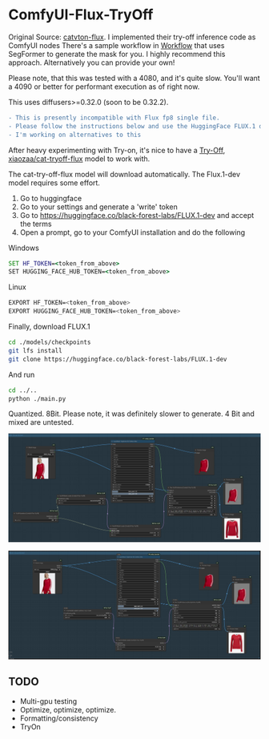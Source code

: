 # ComfyUI-Flux-TryOff

Original Source: [catvton-flux](https://github.com/nftblackmagic/catvton-flux). I implemented their try-off inference code as ComfyUI nodes
There's a sample workflow in [Workflow](https://github.com/asutermo/ComfyUI-Flux-TryOff/tree/main/workflow) that uses SegFormer to generate the mask for you. I highly recommend this approach. Alternatively you can provide your own!

Please note, that this was tested with a 4080, and it's quite slow. You'll want a 4090 or better for performant execution as of right now.

This uses diffusers>=0.32.0 (soon to be 0.32.2).

```diff
- This is presently incompatible with Flux fp8 single file.
- Please follow the instructions below and use the HuggingFace FLUX.1 dev process below.
- I'm working on alternatives to this
```

After heavy experimenting with Try-on, it's nice to have a [Try-Off, xiaozaa/cat-tryoff-flux](https://huggingface.co/xiaozaa/cat-tryoff-flux) model to work with.

The cat-try-off-flux model will download automatically. The Flux.1-dev model requires some effort.

1. Go to huggingface
2. Go to your settings and generate a 'write' token
3. Go to https://huggingface.co/black-forest-labs/FLUX.1-dev and accept the terms
4. Open a prompt, go to your ComfyUI installation and do the following

Windows

```bat
SET HF_TOKEN=<token_from_above>
SET HUGGING_FACE_HUB_TOKEN=<token_from_above>
```

Linux

```sh
EXPORT HF_TOKEN=<token_from_above>
EXPORT HUGGING_FACE_HUB_TOKEN=<token_from_above>
```

Finally, download FLUX.1

```sh
cd ./models/checkpoints
git lfs install
git clone https://huggingface.co/black-forest-labs/FLUX.1-dev
```

And run

```sh
cd ../..
python ./main.py
```

Quantized. 8Bit. Please note, it was definitely slower to generate.
4 Bit and mixed are untested.

![Quantized Sample](./quantized_sample.png)

![Sample](./sample.png)

## TODO

- Multi-gpu testing
- Optimize, optimize, optimize.
- Formatting/consistency
- TryOn
